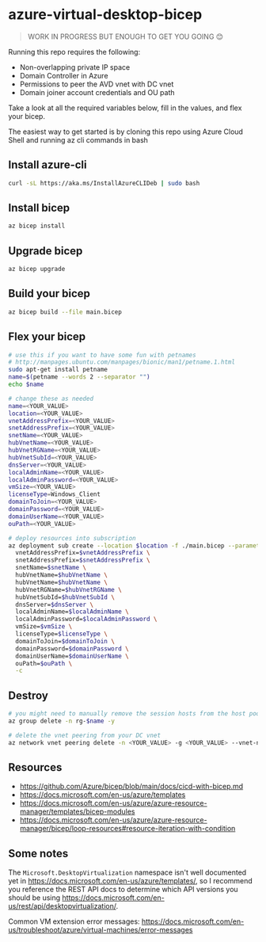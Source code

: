 # azure-virtual-desktop-bicep

> WORK IN PROGRESS BUT ENOUGH TO GET YOU GOING 😊

Running this repo requires the following:
- Non-overlapping private IP space
- Domain Controller in Azure
- Permissions to peer the AVD vnet with DC vnet
- Domain joiner account credentials and OU path

Take a look at all the required variables below, fill in the values, and flex your bicep.

The easiest way to get started is by cloning this repo using Azure Cloud Shell and running az cli commands in bash

## Install azure-cli

```sh
curl -sL https://aka.ms/InstallAzureCLIDeb | sudo bash
```

## Install bicep

```sh
az bicep install
```

## Upgrade bicep

```sh
az bicep upgrade
```

## Build your bicep

```sh
az bicep build --file main.bicep
```

## Flex your bicep

```sh
# use this if you want to have some fun with petnames
# http://manpages.ubuntu.com/manpages/bionic/man1/petname.1.html
sudo apt-get install petname
name=$(petname --words 2 --separator "")
echo $name

# change these as needed
name=<YOUR_VALUE>
location=<YOUR_VALUE>
vnetAddressPrefix=<YOUR_VALUE>
snetAddressPrefix=<YOUR_VALUE>
snetName=<YOUR_VALUE>
hubVnetName=<YOUR_VALUE>
hubVnetRGName=<YOUR_VALUE>
hubVnetSubId=<YOUR_VALUE>
dnsServer=<YOUR_VALUE>
localAdminName=<YOUR_VALUE>
localAdminPassword=<YOUR_VALUE>
vmSize=<YOUR_VALUE>
licenseType=Windows_Client
domainToJoin=<YOUR_VALUE>
domainPassword=<YOUR_VALUE>
domainUserName=<YOUR_VALUE>
ouPath=<YOUR_VALUE>

# deploy resources into subscription
az deployment sub create --location $location -f ./main.bicep --parameters name=$name \
  vnetAddressPrefix=$vnetAddressPrefix \
  snetAddressPrefix=$snetAddressPrefix \
  snetName=$snetName \
  hubVnetName=$hubVnetName \
  hubVnetName=$hubVnetName \
  hubVnetRGName=$hubVnetRGName \
  hubVnetSubId=$hubVnetSubId \
  dnsServer=$dnsServer \
  localAdminName=$localAdminName \
  localAdminPassword=$localAdminPassword \
  vmSize=$vmSize \
  licenseType=$licenseType \
  domainToJoin=$domainToJoin \
  domainPassword=$domainPassword \
  domainUserName=$domainUserName \
  ouPath=$ouPath \
  -c
```

## Destroy

```sh
# you might need to manually remove the session hosts from the host pool to delete the resource group
az group delete -n rg-$name -y

# delete the vnet peering from your DC vnet
az network vnet peering delete -n <YOUR_VALUE> -g <YOUR_VALUE> --vnet-name <YOUR_VALUE>
```

## Resources

- https://github.com/Azure/bicep/blob/main/docs/cicd-with-bicep.md
- https://docs.microsoft.com/en-us/azure/templates
- https://docs.microsoft.com/en-us/azure/azure-resource-manager/templates/bicep-modules
- https://docs.microsoft.com/en-us/azure/azure-resource-manager/bicep/loop-resources#resource-iteration-with-condition

## Some notes

The `Microsoft.DesktopVirtualization` namespace isn't well documented yet in https://docs.microsoft.com/en-us/azure/templates/, so I recommend you reference the REST API docs to determine which API versions you should be using https://docs.microsoft.com/en-us/rest/api/desktopvirtualization/.

Common VM extension error messages: https://docs.microsoft.com/en-us/troubleshoot/azure/virtual-machines/error-messages
